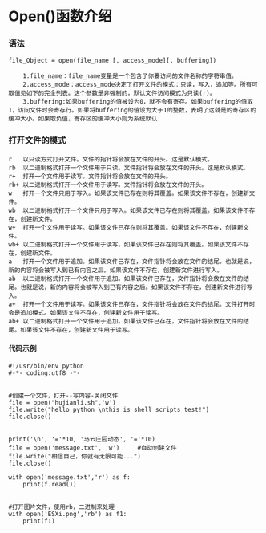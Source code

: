 # Open()函数介绍

### 语法
    file_Object = open(file_name [, access_mode][, buffering])
    
        1.file_name：file_name变量是一个包含了你要访问的文件名称的字符串值。
        2.access_mode：access_mode决定了打开文件的模式：只读，写入，追加等。所有可取值见如下的完全列表。这个参数是非强制的，默认文件访问模式为只读(r)。
        3.buffering:如果buffering的值被设为0，就不会有寄存。如果buffering的值取1，访问文件时会寄存行。如果将buffering的值设为大于1的整数，表明了这就是的寄存区的缓冲大小。如果取负值，寄存区的缓冲大小则为系统默认

### 打开文件的模式
```
r	以只读方式打开文件。文件的指针将会放在文件的开头。这是默认模式。
rb	以二进制格式打开一个文件用于只读。文件指针将会放在文件的开头。这是默认模式。
r+	打开一个文件用于读写。文件指针将会放在文件的开头。
rb+	以二进制格式打开一个文件用于读写。文件指针将会放在文件的开头。
w	打开一个文件只用于写入。如果该文件已存在则将其覆盖。如果该文件不存在，创建新文件。
wb	以二进制格式打开一个文件只用于写入。如果该文件已存在则将其覆盖。如果该文件不存在，创建新文件。
w+	打开一个文件用于读写。如果该文件已存在则将其覆盖。如果该文件不存在，创建新文件。
wb+	以二进制格式打开一个文件用于读写。如果该文件已存在则将其覆盖。如果该文件不存在，创建新文件。
a	打开一个文件用于追加。如果该文件已存在，文件指针将会放在文件的结尾。也就是说，新的内容将会被写入到已有内容之后。如果该文件不存在，创建新文件进行写入。
ab	以二进制格式打开一个文件用于追加。如果该文件已存在，文件指针将会放在文件的结尾。也就是说，新的内容将会被写入到已有内容之后。如果该文件不存在，创建新文件进行写入。
a+	打开一个文件用于读写。如果该文件已存在，文件指针将会放在文件的结尾。文件打开时会是追加模式。如果该文件不存在，创建新文件用于读写。
ab+	以二进制格式打开一个文件用于追加。如果该文件已存在，文件指针将会放在文件的结尾。如果该文件不存在，创建新文件用于读写。
```



#### 代码示例

```
#!/usr/bin/env python
#-*- coding:utf8 -*-


#创建一个文件，打开--写内容-关闭文件
file = open("hujianli.sh",'w')
file.write("hello python \nthis is shell scripts test!")
file.close()


print('\n', '='*10, '马云庄园动态', '='*10)
file = open('message.txt', 'w')     #自动创建文件
file.write("相信自己，你就有无限可能...")
file.close()

with open('message.txt','r') as f:
    print(f.read())


#打开图片文件，使用rb，二进制来处理
with open('ESXi.png','rb') as f1:
    print(f1)


```